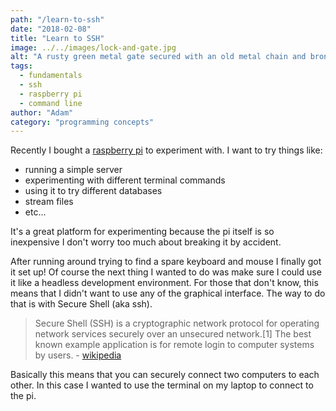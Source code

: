 ```yaml
---
path: "/learn-to-ssh"
date: "2018-02-08"
title: "Learn to SSH"
image: ../../images/lock-and-gate.jpg
alt: "A rusty green metal gate secured with an old metal chain and bronze padlock"
tags:
  - fundamentals
  - ssh
  - raspberry pi
  - command line
author: "Adam"
category: "programming concepts"
---
```

Recently I bought a [raspberry pi](https://www.raspberrypi.org/) to experiment with. I want to try things like:
- running a simple server
- experimenting with different terminal commands
- using it to try different databases
- stream files
- etc...

It's a great platform for experimenting because the pi itself is so inexpensive I don't worry too much about breaking it by accident.

After running around trying to find a spare keyboard and mouse I finally got it set up! Of course the next thing I wanted to do was make sure I could use it like a headless development environment. For those that don't know, this means that I didn't want to use any of the graphical interface. The way to do that is with Secure Shell (aka ssh).

> Secure Shell (SSH) is a cryptographic network protocol for operating network services securely over an unsecured network.[1] The best known example application is for remote login to computer systems by users. - [wikipedia](https://en.wikipedia.org/wiki/Secure_Shell)

Basically this means that you can securely connect two computers to each other. In this case I wanted to use the terminal on my laptop to connect to the pi. 